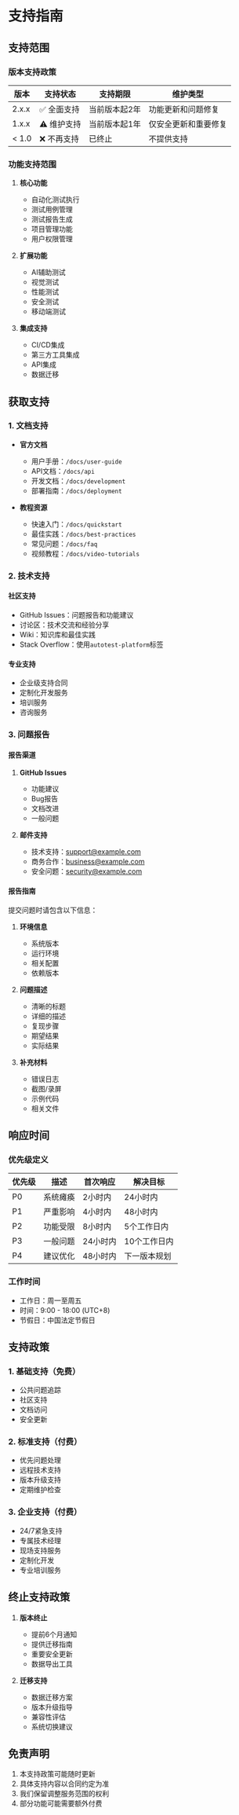 # 支持指南

## 支持范围

### 版本支持政策

| 版本 | 支持状态 | 支持期限 | 维护类型 |
|---|---|---|---|
| 2.x.x | ✅ 全面支持 | 当前版本起2年 | 功能更新和问题修复 |
| 1.x.x | ⚠️ 维护支持 | 当前版本起1年 | 仅安全更新和重要修复 |
| < 1.0 | ❌ 不再支持 | 已终止 | 不提供支持 |

### 功能支持范围

1. **核心功能**
   - 自动化测试执行
   - 测试用例管理
   - 测试报告生成
   - 项目管理功能
   - 用户权限管理

2. **扩展功能**
   - AI辅助测试
   - 视觉测试
   - 性能测试
   - 安全测试
   - 移动端测试

3. **集成支持**
   - CI/CD集成
   - 第三方工具集成
   - API集成
   - 数据迁移

## 获取支持

### 1. 文档支持

- **官方文档**
  - 用户手册：`/docs/user-guide`
  - API文档：`/docs/api`
  - 开发文档：`/docs/development`
  - 部署指南：`/docs/deployment`

- **教程资源**
  - 快速入门：`/docs/quickstart`
  - 最佳实践：`/docs/best-practices`
  - 常见问题：`/docs/faq`
  - 视频教程：`/docs/video-tutorials`

### 2. 技术支持

#### 社区支持
- GitHub Issues：问题报告和功能建议
- 讨论区：技术交流和经验分享
- Wiki：知识库和最佳实践
- Stack Overflow：使用`autotest-platform`标签

#### 专业支持
- 企业级支持合同
- 定制化开发服务
- 培训服务
- 咨询服务

### 3. 问题报告

#### 报告渠道
1. **GitHub Issues**
   - 功能建议
   - Bug报告
   - 文档改进
   - 一般问题

2. **邮件支持**
   - 技术支持：support@example.com
   - 商务合作：business@example.com
   - 安全问题：security@example.com

#### 报告指南

提交问题时请包含以下信息：

1. **环境信息**
   - 系统版本
   - 运行环境
   - 相关配置
   - 依赖版本

2. **问题描述**
   - 清晰的标题
   - 详细的描述
   - 复现步骤
   - 期望结果
   - 实际结果

3. **补充材料**
   - 错误日志
   - 截图/录屏
   - 示例代码
   - 相关文件

## 响应时间

### 优先级定义

| 优先级 | 描述 | 首次响应 | 解决目标 |
|---|---|---|---|
| P0 | 系统瘫痪 | 2小时内 | 24小时内 |
| P1 | 严重影响 | 4小时内 | 48小时内 |
| P2 | 功能受限 | 8小时内 | 5个工作日内 |
| P3 | 一般问题 | 24小时内 | 10个工作日内 |
| P4 | 建议优化 | 48小时内 | 下一版本规划 |

### 工作时间

- 工作日：周一至周五
- 时间：9:00 - 18:00 (UTC+8)
- 节假日：中国法定节假日

## 支持政策

### 1. 基础支持（免费）
- 公共问题追踪
- 社区支持
- 文档访问
- 安全更新

### 2. 标准支持（付费）
- 优先问题处理
- 远程技术支持
- 版本升级支持
- 定期维护检查

### 3. 企业支持（付费）
- 24/7紧急支持
- 专属技术经理
- 现场支持服务
- 定制化开发
- 专业培训服务

## 终止支持政策

1. **版本终止**
   - 提前6个月通知
   - 提供迁移指南
   - 重要安全更新
   - 数据导出工具

2. **迁移支持**
   - 数据迁移方案
   - 版本升级指导
   - 兼容性评估
   - 系统切换建议

## 免责声明

1. 本支持政策可能随时更新
2. 具体支持内容以合同约定为准
3. 我们保留调整服务范围的权利
4. 部分功能可能需要额外付费 